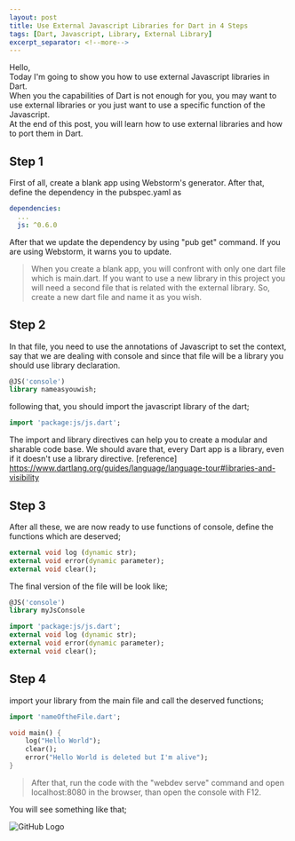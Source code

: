 ```yaml
---
layout: post
title: Use External Javascript Libraries for Dart in 4 Steps
tags: [Dart, Javascript, Library, External Library]
excerpt_separator: <!--more-->
---
```


Hello,  
Today I'm going to show you how to use external Javascript libraries in Dart.  
When you the capabilities of Dart is not enough for you, you may want to use external libraries or you just want to use a specific function of the Javascript.  
At the end of this post, you will learn how to use external libraries and how to port them in Dart.
<!--more-->



## Step 1
First of all, create a blank app using Webstorm's generator.
After that, define the dependency in the pubspec.yaml as 


```yaml
dependencies:
  ...
  js: ^0.6.0
```
After that we update the dependency by using "pub get" command. If you are using Webstorm,
it warns you to update.

> When you create a blank app, you will confront with only one dart file
which is main.dart. If you want to use a new library in this project you will
need a second file that is related with the external library.
So, create a new dart file and name it as you wish.

## Step 2
In that file, you need to use the annotations of Javascript to set 
the context, say that we are dealing with console and since that file 
will be a library you should use library declaration.

```dart
@JS('console')
library nameasyouwish;
```

following that, you should import the javascript library of the dart;

```dart
import 'package:js/js.dart';
```

The import and library directives can help you to create a modular and 
sharable code base.
We should avare that, every Dart app is a library, even if it 
doesn't use a library directive.
[reference] https://www.dartlang.org/guides/language/language-tour#libraries-and-visibility

## Step 3

After all these, we are now ready to use functions of console, define the functions which are deserved;

```dart
external void log (dynamic str);
external void error(dynamic parameter);
external void clear();

```

The final version of the file will be look like;

```dart
@JS('console')
library myJsConsole

import 'package:js/js.dart';
external void log (dynamic str);
external void error(dynamic parameter);
external void clear();

```
## Step 4

import your library from the main file and call the deserved functions;

```dart
import 'nameOftheFile.dart';

void main() {
    log("Hello World");
    clear();
    error("Hello World is deleted but I'm alive");
}
```
> After that, run the code with the "webdev serve" command and open localhost:8080 in the browser, than open the console with F12.

You will see something like that;  

![GitHub Logo](/assets/img/AngularExternalJS)






